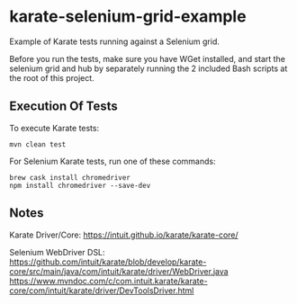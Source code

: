 # karate-selenium-grid-example

Example of Karate tests running against a Selenium grid.


Before you run the tests, make sure you have WGet installed, and start the selenium grid and hub by separately running the 2 included Bash scripts at
the root of this project.

## Execution Of Tests

To execute Karate tests:

    mvn clean test
    
For Selenium Karate tests, run one of these commands:

    brew cask install chromedriver
    npm install chromedriver --save-dev
    
## Notes

Karate Driver/Core:
https://intuit.github.io/karate/karate-core/

Selenium WebDriver DSL:
https://github.com/intuit/karate/blob/develop/karate-core/src/main/java/com/intuit/karate/driver/WebDriver.java
https://www.mvndoc.com/c/com.intuit.karate/karate-core/com/intuit/karate/driver/DevToolsDriver.html


